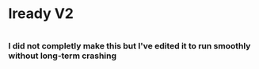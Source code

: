 <h1> Iready V2 <h1/>

<h3>I did not completly make this but I've edited it to run smoothly without long-term crashing<h3/>

